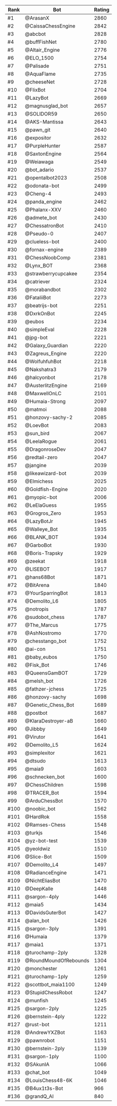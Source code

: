 Rank|Bot|Rating
---|---|---
#1|@ArasanX|2860
#2|@CaissaChessEngine|2842
#3|@abcbot|2828
#4|@buffFishNet|2780
#5|@Altair_Engine|2776
#6|@ELO_1500|2754
#7|@Palisade|2751
#8|@AquaFlame|2735
#9|@cheeseNet|2728
#10|@FlixBot|2704
#11|@LazyBot|2669
#12|@magnusglad_bot|2657
#13|@SOLIDOR59|2650
#14|@AKS-Mantissa|2643
#15|@pawn_git|2640
#16|@expositor|2632
#17|@PurpleHunter|2587
#18|@SaxtonEngine|2564
#19|@Weiawaga|2549
#20|@bot_adario|2537
#21|@opentalbot2023|2508
#22|@odonata-bot|2499
#23|@Cheng-4|2493
#24|@panda_engine|2462
#25|@Phalanx-XXV|2460
#26|@admete_bot|2430
#27|@ChessatronBot|2410
#28|@Pseudo-0|2407
#29|@clueless-bot|2400
#30|@fornax-engine|2389
#31|@ChessNoobComp|2381
#32|@Lynx_BOT|2368
#33|@strawberrycupcakee|2354
#34|@catriever|2324
#35|@morabandbot|2302
#36|@FataliiBot|2273
#37|@beatrijs-bot|2251
#38|@DxrkOnBot|2245
#39|@eubos|2234
#40|@simpleEval|2228
#41|@jpg-bot|2221
#42|@Galaxy_Guardian|2220
#43|@Zagreus_Engine|2220
#44|@WolfuhfuhBot|2218
#45|@Nakshatra3|2179
#46|@halcyonbot|2178
#47|@AusterlitzEngine|2169
#48|@MaxwellOnLC|2101
#49|@Humaia-Strong|2097
#50|@matmoi|2088
#51|@honzovy-sachy-2|2085
#52|@LoevBot|2083
#53|@sun_bird|2067
#54|@LeelaRogue|2061
#55|@DragonroseDev|2047
#56|@redtail-zero|2047
#57|@jangine|2039
#58|@likeawizard-bot|2039
#59|@Elmichess|2025
#60|@Goldfish-Engine|2020
#61|@myopic-bot|2006
#62|@LeElaGuess|1955
#63|@Grogros_Zero|1953
#64|@LazyBotJr|1945
#65|@Walleye_Bot|1935
#66|@BLANK_BOT|1934
#67|@GarboBot|1930
#68|@Boris-Trapsky|1929
#69|@zeekat|1918
#70|@LISEBOT|1917
#71|@hans68Bot|1871
#72|@BitArena|1840
#73|@YourSparringBot|1813
#74|@Demolito_L6|1805
#75|@notropis|1787
#76|@sudobot_chess|1787
#77|@The_Marcus|1775
#78|@AshNostromo|1770
#79|@chesstango_bot|1752
#80|@ai-con|1751
#81|@baby_eubos|1750
#82|@Fisk_Bot|1746
#83|@QueensGamBOT|1729
#84|@melsh_bot|1726
#85|@fathzer-jchess|1725
#86|@honzovy-sachy|1698
#87|@Genetic_Chess_Bot|1689
#88|@postbot|1687
#89|@KlaraDestroyer-aB|1660
#90|@Jibbby|1649
#91|@Virutor|1641
#92|@Demolito_L5|1624
#93|@simplexitor|1621
#94|@dtsudo|1613
#95|@maia9|1603
#96|@schnecken_bot|1600
#97|@ChessChildren|1598
#98|@TRACER_Bot|1594
#99|@ArduChessBot|1570
#100|@noobic_bot|1562
#101|@HardRok|1558
#102|@Ramses-Chess|1548
#103|@turkjs|1546
#104|@yz-bot-test|1539
#105|@yeoldwiz|1510
#106|@Slice-Bot|1509
#107|@Demolito_L4|1497
#108|@RadianceEngine|1471
#109|@NichtEliasBot|1470
#110|@DeepKalle|1448
#111|@sargon-4ply|1446
#112|@maia5|1434
#113|@DavidsGuterBot|1427
#114|@alan_bot|1426
#115|@sargon-3ply|1391
#116|@Humaia|1379
#117|@maia1|1371
#118|@turochamp-2ply|1328
#119|@RoundMoundOfRebounds|1304
#120|@monchester|1261
#121|@turochamp-1ply|1259
#122|@scottbot_maia1100|1249
#123|@StupidChessRobot|1247
#124|@munfish|1245
#125|@sargon-2ply|1225
#126|@bernstein-4ply|1222
#127|@rust-bot|1211
#128|@AndrewYXZBot|1163
#129|@pawnrobot|1151
#130|@bernstein-2ply|1139
#131|@sargon-1ply|1100
#132|@SAkunIA|1066
#133|@chat_bot|1049
#134|@LouisChess48-6K|1046
#135|@B4ux1t3s-Bot|966
#136|@grandQ_AI|840
